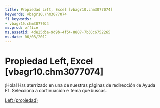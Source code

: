 ```yaml
---
title: Propiedad Left, Excel [vbagr10.chm3077074]
keywords: vbagr10.chm3077074
f1_keywords:
- vbagr10.chm3077074
ms.prod: office
ms.assetid: 4de25d5a-9d9b-4f54-8807-7b30c6752265
ms.date: 06/08/2017
---
```





# Propiedad Left, Excel [vbagr10.chm3077074]

¡Hola! Has aterrizado en una de nuestras páginas de redirección de Ayuda F1. Selecciona a continuación el tema que buscas.


 [Left (propiedad)](http://msdn.microsoft.com/library/left-property%28Office.15%29.aspx)


